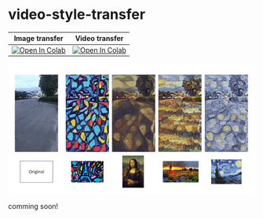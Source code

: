 # video-style-transfer

| Image transfer                     | Video transfer                          |
|--------------------------------------|--------------------------------------|
| [![Open In Colab](https://colab.research.google.com/assets/colab-badge.svg)](https://colab.research.google.com/github/andy6804tw/video-style-transfer-processor/blob/main/example/image_transfer(colab).ipynb) | [![Open In Colab](https://colab.research.google.com/assets/colab-badge.svg)](https://colab.research.google.com/github/andy6804tw/video-style-transfer-processor/blob/main/example/video_transfer(colab).ipynb) |

![](/screenshot/demo.gif)

comming soon!